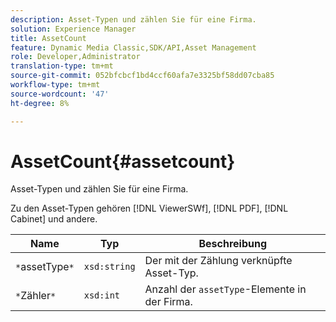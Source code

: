 ```yaml
---
description: Asset-Typen und zählen Sie für eine Firma.
solution: Experience Manager
title: AssetCount
feature: Dynamic Media Classic,SDK/API,Asset Management
role: Developer,Administrator
translation-type: tm+mt
source-git-commit: 052bfcbcf1bd4ccf60afa7e3325bf58dd07cba85
workflow-type: tm+mt
source-wordcount: '47'
ht-degree: 8%

---
```



# AssetCount{#assetcount}

Asset-Typen und zählen Sie für eine Firma.

Zu den Asset-Typen gehören [!DNL ViewerSWf], [!DNL PDF], [!DNL Cabinet] und andere.

| Name | Typ | Beschreibung |
|---|---|---|
| `*`assetType`*` | `xsd:string` | Der mit der Zählung verknüpfte Asset-Typ. |
| `*`Zähler`*` | `xsd:int` | Anzahl der `assetType`-Elemente in der Firma. |

